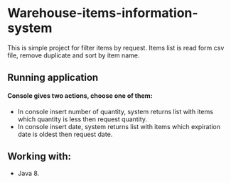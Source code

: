 # Warehouse-items-information-system
This is simple project for filter items by request.
Items list is read form csv file, remove duplicate and sort by item name.

## Running application
#### Console gives two actions, choose one of them:
- In console insert number of quantity, system returns list with items which quantity is less then request quantity.
- In console insert date, system returns list with items which expiration date is oldest then request date.

## Working with:
- Java 8.

